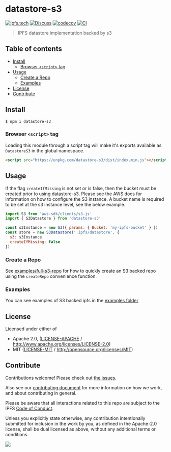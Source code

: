 # datastore-s3 <!-- omit in toc -->

[![ipfs.tech](https://img.shields.io/badge/project-IPFS-blue.svg?style=flat-square)](https://ipfs.tech)
[![Discuss](https://img.shields.io/discourse/https/discuss.ipfs.tech/posts.svg?style=flat-square)](https://discuss.ipfs.tech)
[![codecov](https://img.shields.io/codecov/c/github/ipfs/js-datastore-s3.svg?style=flat-square)](https://codecov.io/gh/ipfs/js-datastore-s3)
[![CI](https://img.shields.io/github/actions/workflow/status/ipfs/js-datastore-s3/js-test-and-release.yml?branch=master\&style=flat-square)](https://github.com/ipfs/js-datastore-s3/actions/workflows/js-test-and-release.yml?query=branch%3Amaster)

> IPFS datastore implementation backed by s3

## Table of contents <!-- omit in toc -->

- [Install](#install)
  - [Browser `<script>` tag](#browser-script-tag)
- [Usage](#usage)
  - [Create a Repo](#create-a-repo)
  - [Examples](#examples)
- [License](#license)
- [Contribute](#contribute)

## Install

```console
$ npm i datastore-s3
```

### Browser `<script>` tag

Loading this module through a script tag will make it's exports available as `DatastoreS3` in the global namespace.

```html
<script src="https://unpkg.com/datastore-s3/dist/index.min.js"></script>
```

## Usage

If the flag `createIfMissing` is not set or is false, then the bucket must be created prior to using datastore-s3. Please see the AWS docs for information on how to configure the S3 instance. A bucket name is required to be set at the s3 instance level, see the below example.

```js
import S3 from 'aws-sdk/clients/s3.js'
import { S3Datastore } from 'datastore-s3'

const s3Instance = new S3({ params: { Bucket: 'my-ipfs-bucket' } })
const store = new S3Datastore('.ipfs/datastore', {
  s3: s3Instance
  createIfMissing: false
})
```

### Create a Repo

See [examples/full-s3-repo](./examples/full-s3-repo) for how to quickly create an S3 backed repo using the `createRepo` convenience function.

### Examples

You can see examples of S3 backed ipfs in the [examples folder](examples/)

## License

Licensed under either of

- Apache 2.0, ([LICENSE-APACHE](LICENSE-APACHE) / <http://www.apache.org/licenses/LICENSE-2.0>)
- MIT ([LICENSE-MIT](LICENSE-MIT) / <http://opensource.org/licenses/MIT>)

## Contribute

Contributions welcome! Please check out [the issues](https://github.com/ipfs/js-datastore-s3/issues).

Also see our [contributing document](https://github.com/ipfs/community/blob/master/CONTRIBUTING_JS.md) for more information on how we work, and about contributing in general.

Please be aware that all interactions related to this repo are subject to the IPFS [Code of Conduct](https://github.com/ipfs/community/blob/master/code-of-conduct.md).

Unless you explicitly state otherwise, any contribution intentionally submitted for inclusion in the work by you, as defined in the Apache-2.0 license, shall be dual licensed as above, without any additional terms or conditions.

[![](https://cdn.rawgit.com/jbenet/contribute-ipfs-gif/master/img/contribute.gif)](https://github.com/ipfs/community/blob/master/CONTRIBUTING.md)
